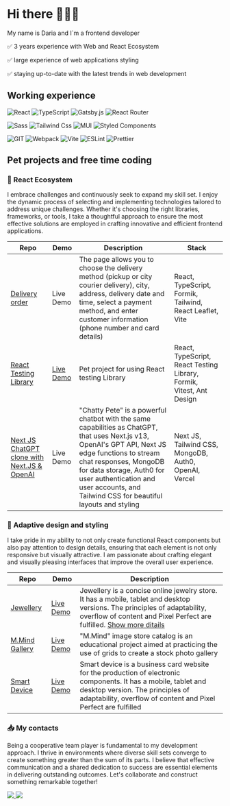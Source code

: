 <!--
**dliferova/dliferova** is a ✨ _special_ ✨ repository because its `README.md` (this file) appears on your GitHub profile.
-->

# Hi there :woman_technologist:👋

My name is Daria and I`m a frontend developer

✅ 3 уears experience with Web and React Ecosystem

✅ large experience of web applications styling

✅ staying up-to-date with the latest trends in web development

## Working experience 

![React](https://img.shields.io/badge/react-%2320232a.svg?style=for-the-badge&logo=react&logoColor=%2361DAFB)
![TypeScript](https://img.shields.io/badge/typescript-%23007ACC.svg?style=for-the-badge&logo=typescript&logoColor=white)
![Gatsby.js](https://img.shields.io/badge/Gatsby-663399?style=for-the-badge&logo=gatsby&logoColor=white)
![React Router](https://img.shields.io/badge/React_Router-CA4245?style=for-the-badge&logo=react-router&logoColor=white)

![Sass](https://img.shields.io/badge/Sass-CC6699?style=for-the-badge&logo=sass&logoColor=white)
![Tailwind Css](https://img.shields.io/badge/Tailwind_CSS-38B2AC?style=for-the-badge&logo=tailwind-css&logoColor=white)
![MUI](https://img.shields.io/badge/MUI-%230081CB.svg?style=for-the-badge&logo=mui&logoColor=white)
![Styled Components](https://img.shields.io/badge/styled--components-DB7093?style=for-the-badge&logo=styled-components&logoColor=white)

![GIT](https://img.shields.io/badge/GIT-E44C30?style=for-the-badge&logo=git&logoColor=white)
![Webpack](https://img.shields.io/badge/webpack-%238DD6F9.svg?style=for-the-badge&logo=webpack&logoColor=black)
![Vite](https://img.shields.io/badge/vite-%23646CFF.svg?style=for-the-badge&logo=vite&logoColor=white)
![ESLint](https://img.shields.io/badge/eslint-3A33D1?style=for-the-badge&logo=eslint&logoColor=white)
![Prettier](https://img.shields.io/badge/prettier-1A2C34?style=for-the-badge&logo=prettier&logoColor=F7BA3E)

## Pet projects and free time coding

### :wrench: React Ecosystem

I embrace challenges and continuously seek to expand my skill set. I enjoy the dynamic process of selecting and implementing technologies tailored to address unique challenges. Whether it's choosing the right libraries, frameworks, or tools, I take a thoughtful approach to ensure the most effective solutions are employed in crafting innovative and efficient frontend applications.

| Repo | Demo | Description | Stack
| ------------ | ---- | ----------- | ---- |
| [Delivery order](https://github.com/dliferova/delivery-app) | Live Demo | The page allows you to choose the delivery method (pickup or city courier delivery), city, address, delivery date and time, select a payment method, and enter customer information (phone number and card details) | React, TypeScript, Formik, Tailwind, React Leaflet, Vite
| [React Testing Library](https://github.com/dliferova/react-testing-library) | [Live Demo](https://extraordinary-sherbet-c27c60.netlify.app) | Pet project for using React testing Library | React, TypeScript, React Testing Library, Formik, Vitest, Ant Design
| [Next JS ChatGPT clone with Next.JS & OpenAI](https://github.com/dliferova/nextjs-chatgpt) | Live Demo |  "Chatty Pete" is a powerful chatbot with the same capabilities as ChatGPT, that uses Next.js v13, OpenAI's GPT API, Next JS edge functions to stream chat responses, MongoDB for data storage, Auth0 for user authentication and user accounts, and Tailwind CSS for beautiful layouts and styling | Next JS, Tailwind CSS, MongoDB, Auth0, OpenAI, Vercel

### :dizzy: Adaptive design and styling

I take pride in my ability to not only create functional React components but also pay attention to design details, ensuring that each element is not only responsive but visually attractive. I am passionate about crafting elegant and visually pleasing interfaces that improve the overall user experience.

| Repo | Demo | Description
| ------------ | ---- | ----------- 
| [Jewellery](https://github.com/dliferova/liferova-jewellery-10) | [Live Demo](https://zingy-douhua-fb2be7.netlify.app) | Jewellery is a concise online jewelry store. It has a mobile, tablet and desktop versions. The principles of adaptability, overflow of content and Pixel Perfect are fulfilled. [Show more ditails](https://dliferova.notion.site/Jewellery-c9e2fd703e3849e3ae6bc8a4d76bfab4)
| [M.Mind Gallery](https://github.com/dliferova/advanced-grid-case) | [Live Demo](https://main--tubular-hamster-122d12.netlify.app) | "M.Mind" image store catalog is an educational project aimed at practicing the use of grids to create a stock photo gallery
| [Smart Device](https://github.com/dliferova/liferova-smart-device-10) | [Live Demo](https://famous-pony-73e04d.netlify.app) | Smart device is a business card website for the production of electronic components. It has a mobile, tablet and desktop version. The principles of adaptability, overflow of content and Pixel Perfect are fulfilled

### :inbox_tray: My contacts

Being a cooperative team player is fundamental to my development approach. I thrive in environments where diverse skill sets converge to create something greater than the sum of its parts. I believe that effective communication and a shared dedication to success are essential elements in delivering outstanding outcomes. Let's collaborate and construct something remarkable together!

<a href="https://www.linkedin.com/in/daria-liferova-657343246/">
    <img src="https://img.shields.io/badge/LinkedIn-0077B5?style=for-the-badge&logo=linkedin&logoColor=white" />        
</a>

<a href="mailto:liferova.daria@gmail.com">
    <img src="https://img.shields.io/badge/Gmail-D14836?style=for-the-badge&logo=gmail&logoColor=white" />        
</a>
